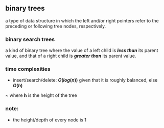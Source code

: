 ## binary trees
a type of data structure in which the left and/or right pointers refer to the preceding or following tree nodes, respectively.

### binary search trees
a kind of binary tree where the value of a left child is ***less than*** its parent value, and that of a right child is 
***greater than*** its parent value.

### time complexities
- insert/search/delete: **$O(log(n))$** given that it is roughly balanced, else **$O(h)$**

~ where **h** is the height of the tree

### note:
- the height/depth of every node is 1